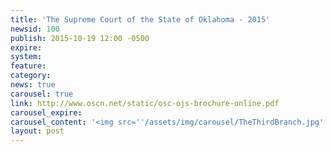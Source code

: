 ```yaml
---
title: 'The Supreme Court of the State of Oklahoma - 2015'
newsid: 100
publish: 2015-10-19 12:00 -0500
expire: 
system: 
feature: 
category: 
news: true
carousel: true
link: http://www.oscn.net/static/osc-ojs-brochure-online.pdf
carousel_expire: 
carousel_content: '<img src=''/assets/img/carousel/TheThirdBranch.jpg'' alt=''The Supreme Court of the State of Oklahoma - 2015'' />'
layout: post
---
```

